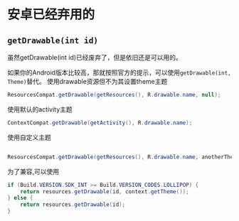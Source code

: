 # 安卓已经弃用的

## `getDrawable(int id)`

虽然getDrawable(int id)已经废弃了，但是依旧还是可以用的。

如果你的Android版本比较高，那就按照官方的提示，可以使用`getDrawable(int, Theme)`替代。
使用drawable资源但不为其设置theme主题

```java
ResourcesCompat.getDrawable(getResources(), R.drawable.name, null);
```

使用默认的activity主题

```java
ContextCompat.getDrawable(getActivity(), R.drawable.name);
```

使用自定义主题

```java

ResourcesCompat.getDrawable(getResources(), R.drawable.name, anotherTheme);
```

为了兼容,可以使用

```java
if (Build.VERSION.SDK_INT >= Build.VERSION_CODES.LOLLIPOP) {
    return resources.getDrawable(id, context.getTheme());
} else {
    return resources.getDrawable(id);
}

```
